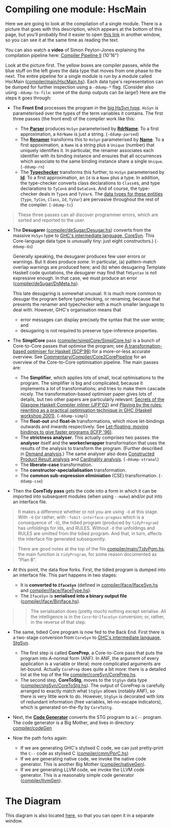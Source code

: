 # Compiling one module: HscMain


Here we are going to look at the compilation of a single module.
There is a picture that goes with this description, which appears at the bottom of this page, but you'll probably find it easier to open [this link](commentary/compiler/hsc-pipe) in another window, so you can see it at the same time as reading the text.


You can also watch a **video** of Simon Peyton-Jones explaining the compilation pipeline here: [ Compiler Pipeline II](http://www.youtube.com/watch?v=Upm_kYMgI_c&list=PLBkRCigjPwyeCSD_DFxpd246YIF7_RDDI) (10'16")


Look at the picture first.  The yellow boxes are compiler passes, while the blue stuff on the left gives the data type that moves from one phase to the next.  The entire pipeline for a single module is run by a module called HscMain ([compiler/main/HscMain.hs](/trac/ghc/browser/ghc/compiler/main/HscMain.hs)).  Each data type's representation can be dumped for further inspection using a `-ddump-*` flag. (Consider also using `-ddump-to-file`: some of the dump outputs can be large!)  Here are the steps it goes through:

- The **Front End** processes the program in the [big HsSyn type](commentary/compiler/hs-syn-type). `HsSyn` is parameterised over the types of the term variables it contains.  The first three passes (the front end) of the compiler work like this:

  - The **[Parser](commentary/compiler/parser)** produces `HsSyn` parameterised by **[RdrName](commentary/compiler/rdr-name-type)**.  To a first approximation, a `RdrName` is just a string. (`-ddump-parsed`) 
  - The **[Renamer](commentary/compiler/renamer)** transforms this to `HsSyn` parameterised by **[Name](commentary/compiler/name-type)**.  To a first appoximation, a `Name` is a string plus a `Unique` (number) that uniquely identifies it.  In particular, the renamer associates each identifier with its binding instance and ensures that all occurrences which associate to the same binding instance share a single `Unique`. (`-ddump-rn`)  
  - The **[Typechecker](commentary/compiler/type-checker)** transforms this further, to `HsSyn` parameterised by **[Id](commentary/compiler/entity-types)**.  To a first approximation, an `Id` is a `Name` plus a type. In addition, the type-checker converts class declarations to `Class`es, and type declarations to `TyCon`s and `DataCon`s.  And of course, the type-checker deals in `Type`s and `TyVar`s. The [data types for these entities](commentary/compiler/entity-types) (`Type`, `TyCon`, `Class`, `Id`, `TyVar`) are pervasive throughout the rest of the compiler. (`-ddump-tc`)

>
> These three passes can all discover programmer errors, which are sorted and reported to the user.

- The **Desugarer** ([compiler/deSugar/Desugar.hs](/trac/ghc/browser/ghc/compiler/deSugar/Desugar.hs)) converts from the massive `HsSyn` type to [GHC's intermediate language, CoreSyn](commentary/compiler/core-syn-type).  This Core-language data type is unusually tiny: just eight constructors.) (`-ddump-ds`)

  Generally speaking, the desugarer produces few user errors or warnings. But it does produce *some*.  In particular, (a) pattern-match overlap warnings are produced here; and (b) when desugaring Template Haskell code quotations, the desugarer may find that `THSyntax` is not expressive enough.  In that case, we must produce an error ([compiler/deSugar/DsMeta.hs](/trac/ghc/browser/ghc/compiler/deSugar/DsMeta.hs)).

  This late desugaring is somewhat unusual.  It is much more common to desugar the program before typechecking, or renaming, because that presents the renamer and typechecker with a much smaller language to deal with.  However, GHC's organisation means that

  - error messages can display precisely the syntax that the user wrote; and 
  - desugaring is not required to preserve type-inference properties.

- The **SimplCore** pass ([compiler/simplCore/SimplCore.hs](/trac/ghc/browser/ghc/compiler/simplCore/SimplCore.hs)) is a bunch of Core-to-Core passes that optimise the program; see [ A transformation-based optimiser for Haskell (SCP'98)](http://research.microsoft.com/%7Esimonpj/Papers/comp-by-trans-scp.ps.gz) for a more-or-less accurate overview.  See [Commentary/Compiler/Core2CorePipeline](commentary/compiler/core2-core-pipeline) for an overview of the Core-to-Core optimisation pipeline. The main passes are:

  - The **Simplifier**, which applies lots of small, local optimisations to the program.  The simplifier is big and complicated, because it implements a *lot* of transformations; and tries to make them cascade nicely.  The transformation-based optimiser paper gives lots of details, but two other papers are particularly relevant: [ Secrets of the Glasgow Haskell Compiler inliner (JFP'02)](http://research.microsoft.com/%7Esimonpj/Papers/inlining/index.htm) and [ Playing by the rules: rewriting as a practical optimisation technique in GHC (Haskell workshop 2001)](http://research.microsoft.com/%7Esimonpj/Papers/rules.htm).  (`-ddump-simpl`)
  - The **float-out** and **float-in** transformations, which move let-bindings outwards and inwards respectively.  See [ Let-floating: moving bindings to give faster programs (ICFP '96)](http://research.microsoft.com/%7Esimonpj/papers/float.ps.gz).
  - The **strictness analyser**.  This actually comprises two passes: the **analyser** itself and the **worker/wrapper** transformation that uses the results of the analysis to transform the program. (Further described in [Demand analysis](commentary/compiler/demand).) The same analyser also does [ Constructed Product Result analysis](http://research.microsoft.com/%7Esimonpj/Papers/cpr/index.htm) and [ Cardinality analysis](http://research.microsoft.com/en-us/um/people/simonpj/papers/usage-types/cardinality-extended.pdf). (`-ddump-stranal`)
  - The **liberate-case** transformation.
  - The **constructor-specialialisation** transformation.
  - The **common sub-expression eliminiation** (CSE) transformation. (`-ddump-cse`)

- Then the **CoreTidy pass** gets the code into a form in which it can be imported into subsequent modules (when using `--make`) and/or put into an interface file.  

>
> It makes a difference whether or not you are using `-O` at this stage.  With `-O` (or rather, with `-fomit-interface-pragmas` which is a consequence of `-O`), the tidied program (produced by `tidyProgram`) has unfoldings for Ids, and RULES.  Without `-O` the unfoldings and RULES are omitted from the tidied program.  And that, in turn, affects the interface file generated subsequently.

>
> There are good notes at the top of the file [compiler/main/TidyPgm.hs](/trac/ghc/browser/ghc/compiler/main/TidyPgm.hs); the main function is `tidyProgram`, for some reason documented as "Plan B".

- At this point, the data flow forks.  First, the tidied program is dumped into an interface file.  This part happens in two stages:

  - It is **converted to `IfaceSyn`** (defined in [compiler/iface/IfaceSyn.hs](/trac/ghc/browser/ghc/compiler/iface/IfaceSyn.hs) and [compiler/iface/IfaceType.hs](/trac/ghc/browser/ghc/compiler/iface/IfaceType.hs)).
  - The `IfaceSyn` is **serialised into a binary output file** ([compiler/iface/BinIface.hs](/trac/ghc/browser/ghc/compiler/iface/BinIface.hs)).

> >
> > The serialisation does (pretty much) nothing except serialise.  All the intelligence is in the `Core`-to-`IfaceSyn` conversion; or, rather, in the reverse of that step.

- The same, tidied Core program is now fed to the Back End.  First there is a two-stage conversion from `CoreSyn` to [GHC's intermediate language, StgSyn](commentary/compiler/stg-syn-type).

  - The first step is called **CorePrep**, a Core-to-Core pass that puts the program into A-normal form (ANF).  In ANF, the argument of every application is a variable or literal; more complicated arguments are let-bound.  Actually `CorePrep` does quite a bit more: there is a detailed list at the top of the file [compiler/coreSyn/CorePrep.hs](/trac/ghc/browser/ghc/compiler/coreSyn/CorePrep.hs).
  - The second step, **CoreToStg**, moves to the `StgSyn` data type ([compiler/stgSyn/CoreToStg.hs](/trac/ghc/browser/ghc/compiler/stgSyn/CoreToStg.hs)).  The output of CorePrep is carefully arranged to exactly match what `StgSyn` allows (notably ANF), so there is very little work to do. However, `StgSyn` is decorated with lots of redundant information (free variables, let-no-escape indicators), which is generated on-the-fly by `CoreToStg`.

- Next, the **[Code Generator](commentary/compiler/code-gen)** converts the STG program to a `C--` program.  The code generator is a Big Mother, and lives in directory [compiler/codeGen](/trac/ghc/browser/ghc/compiler/codeGen)

- Now the path forks again:

  - If we are generating GHC's stylised C code, we can just pretty-print the `C--` code as stylised C ([compiler/cmm/PprC.hs](/trac/ghc/browser/ghc/compiler/cmm/PprC.hs))
  - If we are generating native code, we invoke the native code generator.  This is another Big Mother ([compiler/nativeGen](/trac/ghc/browser/ghc/compiler/nativeGen)).
  - If we are generating LLVM code, we invoke the LLVM code generator. This is a reasonably simple code generator ([compiler/llvmGen](/trac/ghc/browser/ghc/compiler/llvmGen)).

# The Diagram


This diagram is also located [here](commentary/compiler/hsc-pipe), so that you can open it in a separate window.

[](/trac/ghc/attachment/wiki/Commentary/Compiler/HscPipe/HscPipe2.png)